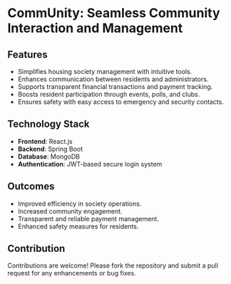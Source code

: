 # CommUnity: Seamless Community Interaction and Management

## Features  
- Simplifies housing society management with intuitive tools.</br>  
- Enhances communication between residents and administrators.</br>  
- Supports transparent financial transactions and payment tracking.</br>  
- Boosts resident participation through events, polls, and clubs.</br>  
- Ensures safety with easy access to emergency and security contacts.</br>  

## Technology Stack  
- **Frontend**: React.js</br>  
- **Backend**: Spring Boot</br>  
- **Database**: MongoDB</br>  
- **Authentication**: JWT-based secure login system</br>  

## Outcomes  
- Improved efficiency in society operations.</br>  
- Increased community engagement.</br>  
- Transparent and reliable payment management.</br>  
- Enhanced safety measures for residents.</br>  

## Contribution  
Contributions are welcome! Please fork the repository and submit a pull request for any enhancements or bug fixes.</br>  